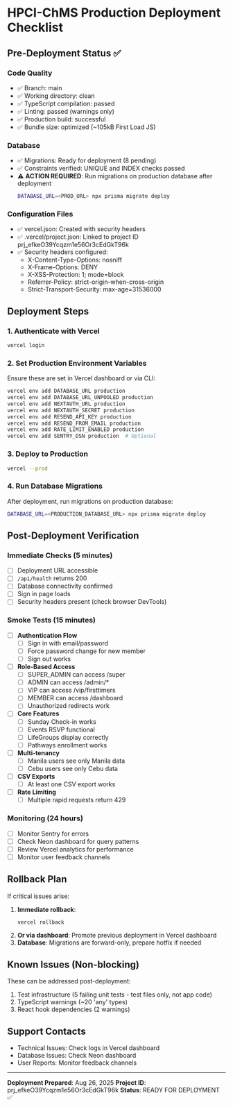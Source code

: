 # HPCI-ChMS Production Deployment Checklist

## Pre-Deployment Status ✅

### Code Quality
- ✅ Branch: main
- ✅ Working directory: clean
- ✅ TypeScript compilation: passed
- ✅ Linting: passed (warnings only)
- ✅ Production build: successful
- ✅ Bundle size: optimized (~105kB First Load JS)

### Database
- ✅ Migrations: Ready for deployment (8 pending)
- ✅ Constraints verified: UNIQUE and INDEX checks passed
- ⚠️ **ACTION REQUIRED**: Run migrations on production database after deployment
  ```bash
  DATABASE_URL=<PROD_URL> npx prisma migrate deploy
  ```

### Configuration Files
- ✅ vercel.json: Created with security headers
- ✅ .vercel/project.json: Linked to project ID prj_efkeO39Ycqzm1e56Or3cEdGkT96k
- ✅ Security headers configured:
  - X-Content-Type-Options: nosniff
  - X-Frame-Options: DENY
  - X-XSS-Protection: 1; mode=block
  - Referrer-Policy: strict-origin-when-cross-origin
  - Strict-Transport-Security: max-age=31536000

## Deployment Steps

### 1. Authenticate with Vercel
```bash
vercel login
```

### 2. Set Production Environment Variables
Ensure these are set in Vercel dashboard or via CLI:
```bash
vercel env add DATABASE_URL production
vercel env add DATABASE_URL_UNPOOLED production
vercel env add NEXTAUTH_URL production
vercel env add NEXTAUTH_SECRET production
vercel env add RESEND_API_KEY production
vercel env add RESEND_FROM_EMAIL production
vercel env add RATE_LIMIT_ENABLED production
vercel env add SENTRY_DSN production  # Optional
```

### 3. Deploy to Production
```bash
vercel --prod
```

### 4. Run Database Migrations
After deployment, run migrations on production database:
```bash
DATABASE_URL=<PRODUCTION_DATABASE_URL> npx prisma migrate deploy
```

## Post-Deployment Verification

### Immediate Checks (5 minutes)
- [ ] Deployment URL accessible
- [ ] `/api/health` returns 200
- [ ] Database connectivity confirmed
- [ ] Sign in page loads
- [ ] Security headers present (check browser DevTools)

### Smoke Tests (15 minutes)
- [ ] **Authentication Flow**
  - [ ] Sign in with email/password
  - [ ] Force password change for new member
  - [ ] Sign out works
  
- [ ] **Role-Based Access**
  - [ ] SUPER_ADMIN can access /super
  - [ ] ADMIN can access /admin/*
  - [ ] VIP can access /vip/firsttimers
  - [ ] MEMBER can access /dashboard
  - [ ] Unauthorized redirects work
  
- [ ] **Core Features**
  - [ ] Sunday Check-in works
  - [ ] Events RSVP functional
  - [ ] LifeGroups display correctly
  - [ ] Pathways enrollment works
  
- [ ] **Multi-tenancy**
  - [ ] Manila users see only Manila data
  - [ ] Cebu users see only Cebu data
  
- [ ] **CSV Exports**
  - [ ] At least one CSV export works
  
- [ ] **Rate Limiting**
  - [ ] Multiple rapid requests return 429

### Monitoring (24 hours)
- [ ] Monitor Sentry for errors
- [ ] Check Neon dashboard for query patterns
- [ ] Review Vercel analytics for performance
- [ ] Monitor user feedback channels

## Rollback Plan

If critical issues arise:
1. **Immediate rollback**: 
   ```bash
   vercel rollback
   ```
2. **Or via dashboard**: Promote previous deployment in Vercel dashboard
3. **Database**: Migrations are forward-only, prepare hotfix if needed

## Known Issues (Non-blocking)

These can be addressed post-deployment:
1. Test infrastructure (5 failing unit tests - test files only, not app code)
2. TypeScript warnings (~20 'any' types)
3. React hook dependencies (2 warnings)

## Support Contacts
- Technical Issues: Check logs in Vercel dashboard
- Database Issues: Check Neon dashboard
- User Reports: Monitor feedback channels

---

**Deployment Prepared**: Aug 26, 2025
**Project ID**: prj_efkeO39Ycqzm1e56Or3cEdGkT96k
**Status**: READY FOR DEPLOYMENT ✅